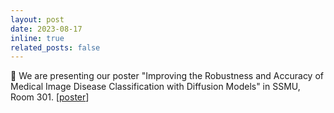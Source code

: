 ```yaml
---
layout: post
date: 2023-08-17
inline: true
related_posts: false
---
```


:newspaper: We are presenting our poster "Improving the Robustness and Accuracy of Medical Image Disease Classification with Diffusion Models" in SSMU, Room 301. [<a href=''>poster</a>]
